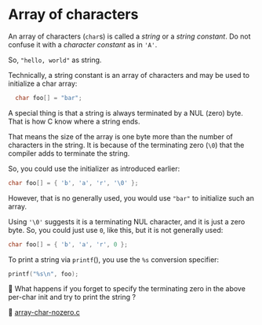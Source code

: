 # Array of characters

An array of characters (`char`s) is called a *string* or a *string constant*.
Do not confuse it with a *character constant* as in `'A'`.

So, `"hello, world"` as string.

Technically, a string constant is an array of characters and may be used to
initialize a char array:

```C
  char foo[] = "bar";
```

A special thing is that a string is always terminated by a NUL (zero) byte.
That is how C know where a string ends.

That means the size of the array is one byte more than the number of characters
in the string.  It is because of the terminating zero (`\0`) that the compiler
adds to terminate the string.

So, you could use the initializer as introduced earlier:

```C
char foo[] = { 'b', 'a', 'r', '\0' };
```

However, that is no generally used, you would use `"bar"` to initialize such an
array.

Using `'\0'` suggests it is a terminating NUL character, and it is just a zero
byte.  So, you could just use `0`, like this, but it is not generally used:

```C
char foo[] = { 'b', 'a', 'r', 0 };
```

To print a string via `printf`(), you use the `%s` conversion specifier:

```C
printf("%s\n", foo);
```

:wrench: What happens if you forget to specify the terminating zero in the above
per-char init and try to print the string ?

:eyes: [array-char-nozero.c](/src/array-char-nozero.c)
